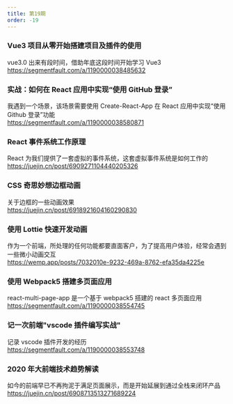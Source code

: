 ```yaml
---
title: 第19期
order: -19
---
```


### Vue3 项目从零开始搭建项目及插件的使用

vue3.0 出来有段时间，借助年底这段时间开始学习 Vue3  
https://segmentfault.com/a/1190000038485632

### 实战：如何在 React 应用中实现“使用 GitHub 登录”

我遇到一个场景，该场景需要使用 Create-React-App 在 React 应用中实现“使用 Github 登录”功能  
https://segmentfault.com/a/1190000038580871

### React 事件系统工作原理

React 为我们提供了一套虚拟的事件系统，这套虚拟事件系统是如何工作的  
https://juejin.cn/post/6909271104440205326

### CSS 奇思妙想边框动画

关于边框的一些动画效果  
https://juejin.cn/post/6918921604160290830

### 使用 Lottie 快速开发动画

作为一个前端，所处理的任何功能都要直面客户，为了提高用户体验，经常会遇到一些微小动画交互  
https://wemp.app/posts/7032010e-9232-469a-8762-efa35da4225e

### 使用 Webpack5 搭建多页面应用

react-multi-page-app 是一个基于 webpack5 搭建的 react 多页面应用  
https://segmentfault.com/a/1190000038554745

### 记一次前端"vscode 插件编写实战"

记录 vscode 插件开发的经历  
https://segmentfault.com/a/1190000038553748

### 2020 年大前端技术趋势解读

如今的前端早已不再拘泥于满足页面展示，而是开始延展到通过全栈来闭环产品  
https://juejin.cn/post/6908713513271689224
